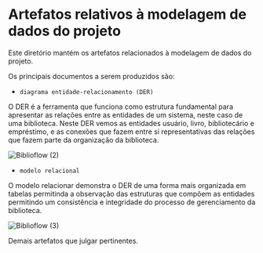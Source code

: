 # Artefatos relativos à modelagem de dados do projeto

Este diretório mantém os artefatos relacionados à modelagem de dados do projeto. 

Os principais documentos a serem produzidos são:


* `diagrama entidade-relacionamento (DER)`

O DER é a ferramenta que funciona como estrutura fundamental para apresentar as relações entre as entidades de um sistema, neste caso de uma biblioteca. Neste DER vemos as entidades usuário, livro, bibliotecário e empréstimo, e as conexões que fazem entre si representativas das relações que fazem parte da organização da biblioteca.
	
![Biblioflow (2)](https://github.com/user-attachments/assets/cb5f02b1-17b3-4fdb-93b0-879493702183)


* `modelo relacional`

O modelo relacionar demonstra o DER de uma forma mais organizada em tabelas permitinda a observação das estruturas que compõem as entidades permitindo um consistência e integridade do processo de gerenciamento da biblioteca.

![Biblioflow (3)](https://github.com/user-attachments/assets/32754e87-03de-4b0d-bd4c-a96d3949956f)


Demais artefatos que julgar pertinentes.
